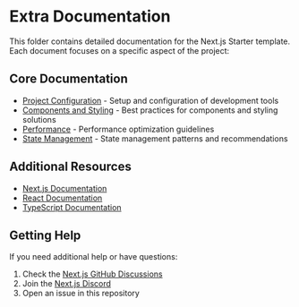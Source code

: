 # Extra Documentation

This folder contains detailed documentation for the Next.js Starter template. Each document focuses on a specific aspect of the project:

## Core Documentation

- [Project Configuration](./PROJECT_CONFIGURATION.md) - Setup and configuration of development tools
- [Components and Styling](./COMPONENTS_AND_STYLING.md) - Best practices for components and styling solutions
- [Performance](./PERFORMANCE.md) - Performance optimization guidelines
- [State Management](./STATE_MANAGEMENT.md) - State management patterns and recommendations

## Additional Resources

- [Next.js Documentation](https://nextjs.org/docs)
- [React Documentation](https://reactjs.org/docs/getting-started.html)
- [TypeScript Documentation](https://www.typescriptlang.org/docs/)

## Getting Help

If you need additional help or have questions:

1. Check the [Next.js GitHub Discussions](https://github.com/vercel/next.js/discussions)
2. Join the [Next.js Discord](https://discord.gg/nextjs)
3. Open an issue in this repository
